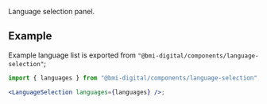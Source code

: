 Language selection panel.

## Example

Example language list is exported from `"@bmi-digital/components/language-selection"`;

```jsx
import { languages } from "@bmi-digital/components/language-selection";

<LanguageSelection languages={languages} />;
```
